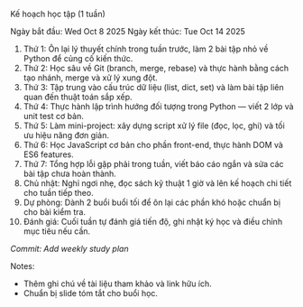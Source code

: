 Kế hoạch học tập (1 tuần)

Ngày bắt đầu: Wed Oct 8 2025
Ngày kết thúc: Tue Oct 14 2025

1. Thứ 1: Ôn lại lý thuyết chính trong tuần trước, làm 2 bài tập nhỏ về Python để củng cố kiến thức.
2. Thứ 2: Học sâu về Git (branch, merge, rebase) và thực hành bằng cách tạo nhánh, merge và xử lý xung đột.
3. Thứ 3: Tập trung vào cấu trúc dữ liệu (list, dict, set) và làm bài tập liên quan đến thuật toán sắp xếp.
4. Thứ 4: Thực hành lập trình hướng đối tượng trong Python — viết 2 lớp và unit test cơ bản.
5. Thứ 5: Làm mini-project: xây dựng script xử lý file (đọc, lọc, ghi) và tối ưu hiệu năng đơn giản.
6. Thứ 6: Học JavaScript cơ bản cho phần front-end, thực hành DOM và ES6 features.
7. Thứ 7: Tổng hợp lỗi gặp phải trong tuần, viết báo cáo ngắn và sửa các bài tập chưa hoàn thành.
8. Chủ nhật: Nghỉ ngơi nhẹ, đọc sách kỹ thuật 1 giờ và lên kế hoạch chi tiết cho tuần tiếp theo.
9. Dự phòng: Dành 2 buổi buổi tối để ôn lại các phần khó hoặc chuẩn bị cho bài kiểm tra.
10. Đánh giá: Cuối tuần tự đánh giá tiến độ, ghi nhật ký học và điều chỉnh mục tiêu nếu cần.

_Commit: Add weekly study plan_

Notes:
- Thêm ghi chú về tài liệu tham khảo và link hữu ích.
- Chuẩn bị slide tóm tắt cho buổi học.
